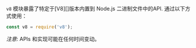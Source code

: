 `v8` 模块暴露了特定于[V8][]版本内置到 Node.js 二进制文件中的API. 通过以下方式使用：

```js
const v8 = require('v8');
```

*注意*: APIs 和实现可能在任何时间变动。


